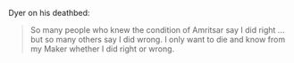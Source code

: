 Dyer on his deathbed:

> So many people who knew the condition of Amritsar say I did right ... but so many others say I did wrong. I only want to die and know from my Maker whether I did right or wrong.


